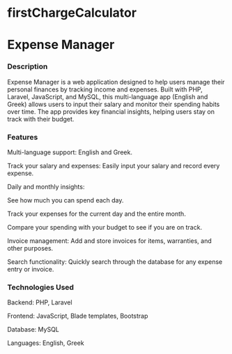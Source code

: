 # firstChargeCalculator

# Expense Manager

### Description

Expense Manager is a web application designed to help users manage their personal finances by tracking income and expenses. Built with PHP, Laravel, JavaScript, and MySQL, this multi-language app (English and Greek) allows users to input their salary and monitor their spending habits over time. The app provides key financial insights, helping users stay on track with their budget.

### Features

Multi-language support: English and Greek.

Track your salary and expenses: Easily input your salary and record every expense.

Daily and monthly insights:

See how much you can spend each day.

Track your expenses for the current day and the entire month.

Compare your spending with your budget to see if you are on track.


Invoice management: Add and store invoices for items, warranties, and other purposes.

Search functionality: Quickly search through the database for any expense entry or invoice.


### Technologies Used

Backend: PHP, Laravel

Frontend: JavaScript, Blade templates, Bootstrap

Database: MySQL

Languages: English, Greek
